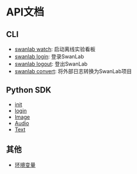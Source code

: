 # API文档

## CLI
- [swanlab watch](/api/cli-swanlab-watch.md): 启动离线实验看板
- [swanlab login](/api/cli-swanlab-login.md): 登录SwanLab
- [swanlab logout](/api/cli-swanlab-logout.md): 登出SwanLab
- [swanlab convert](/api/cli-swanlab-convert.md): 将外部日志转换为SwanLab项目

## Python SDK
- [init](/api/py-init.md)
- [login](/api/py-login.md)
- [Image](/api/py-Image.md)
- [Audio](/api/py-Audio.md)
- [Text](/api/py-Text.md)

## 其他
- [环境变量](/api/environment-variable.md)

    